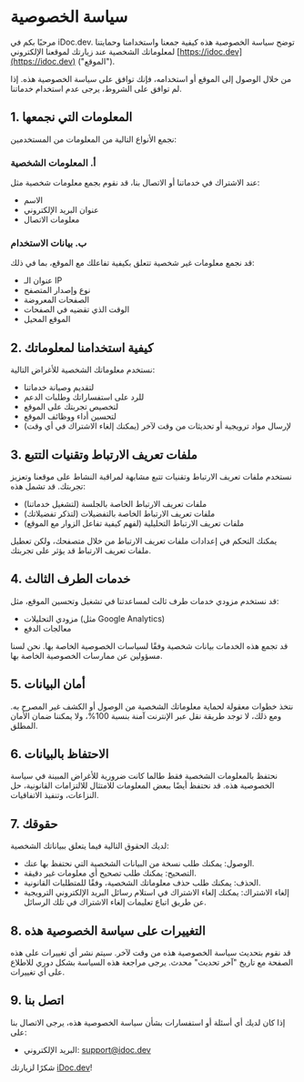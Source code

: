 # سياسة الخصوصية

مرحبًا بكم في iDoc.dev. توضح سياسة الخصوصية هذه كيفية جمعنا واستخدامنا وحمايتنا لمعلوماتك الشخصية عند زيارتك لموقعنا الإلكتروني [https://idoc.dev](https://idoc.dev) ("الموقع").

من خلال الوصول إلى الموقع أو استخدامه، فإنك توافق على سياسة الخصوصية هذه. إذا لم توافق على الشروط، يرجى عدم استخدام خدماتنا.

## 1. المعلومات التي نجمعها

نجمع الأنواع التالية من المعلومات من المستخدمين:

### أ. المعلومات الشخصية
عند الاشتراك في خدماتنا أو الاتصال بنا، قد نقوم بجمع معلومات شخصية مثل:
- الاسم
- عنوان البريد الإلكتروني
- معلومات الاتصال

### ب. بيانات الاستخدام
قد نجمع معلومات غير شخصية تتعلق بكيفية تفاعلك مع الموقع، بما في ذلك:
- عنوان الـ IP
- نوع وإصدار المتصفح
- الصفحات المعروضة
- الوقت الذي تقضيه في الصفحات
- الموقع المحيل

## 2. كيفية استخدامنا لمعلوماتك

نستخدم معلوماتك الشخصية للأغراض التالية:
- لتقديم وصيانة خدماتنا
- للرد على استفساراتك وطلبات الدعم
- لتخصيص تجربتك على الموقع
- لتحسين أداء ووظائف الموقع
- لإرسال مواد ترويجية أو تحديثات من وقت لآخر (يمكنك إلغاء الاشتراك في أي وقت)

## 3. ملفات تعريف الارتباط وتقنيات التتبع

نستخدم ملفات تعريف الارتباط وتقنيات تتبع مشابهة لمراقبة النشاط على موقعنا وتعزيز تجربتك. قد تشمل هذه:
- ملفات تعريف الارتباط الخاصة بالجلسة (لتشغيل خدماتنا)
- ملفات تعريف الارتباط الخاصة بالتفضيلات (لتذكر تفضيلاتك)
- ملفات تعريف الارتباط التحليلية (لفهم كيفية تفاعل الزوار مع الموقع)

يمكنك التحكم في إعدادات ملفات تعريف الارتباط من خلال متصفحك، ولكن تعطيل ملفات تعريف الارتباط قد يؤثر على تجربتك.

## 4. خدمات الطرف الثالث

قد نستخدم مزودي خدمات طرف ثالث لمساعدتنا في تشغيل وتحسين الموقع، مثل:
- مزودي التحليلات (مثل Google Analytics)
- معالجات الدفع

قد تجمع هذه الخدمات بيانات شخصية وفقًا لسياسات الخصوصية الخاصة بها. نحن لسنا مسؤولين عن ممارسات الخصوصية الخاصة بها.

## 5. أمان البيانات

نتخذ خطوات معقولة لحماية معلوماتك الشخصية من الوصول أو الكشف غير المصرح به. ومع ذلك، لا توجد طريقة نقل عبر الإنترنت آمنة بنسبة 100%، ولا يمكننا ضمان الأمان المطلق.

## 6. الاحتفاظ بالبيانات

نحتفظ بالمعلومات الشخصية فقط طالما كانت ضرورية للأغراض المبينة في سياسة الخصوصية هذه. قد نحتفظ أيضًا ببعض المعلومات للامتثال للالتزامات القانونية، حل النزاعات، وتنفيذ الاتفاقيات.

## 7. حقوقك

لديك الحقوق التالية فيما يتعلق ببياناتك الشخصية:
- الوصول: يمكنك طلب نسخة من البيانات الشخصية التي نحتفظ بها عنك.
- التصحيح: يمكنك طلب تصحيح أي معلومات غير دقيقة.
- الحذف: يمكنك طلب حذف معلوماتك الشخصية، وفقًا للمتطلبات القانونية.
- إلغاء الاشتراك: يمكنك إلغاء الاشتراك في استلام رسائل البريد الإلكتروني الترويجية عن طريق اتباع تعليمات إلغاء الاشتراك في تلك الرسائل.

## 8. التغييرات على سياسة الخصوصية هذه

قد نقوم بتحديث سياسة الخصوصية هذه من وقت لآخر. سيتم نشر أي تغييرات على هذه الصفحة مع تاريخ "آخر تحديث" محدث. يرجى مراجعة هذه السياسة بشكل دوري للاطلاع على أي تغييرات.

## 9. اتصل بنا

إذا كان لديك أي أسئلة أو استفسارات بشأن سياسة الخصوصية هذه، يرجى الاتصال بنا على:
- البريد الإلكتروني: [support@idoc.dev](mailto:support@idoc.dev)

شكرًا لزيارتك [iDoc.dev](https://idoc.dev/ar/)!
